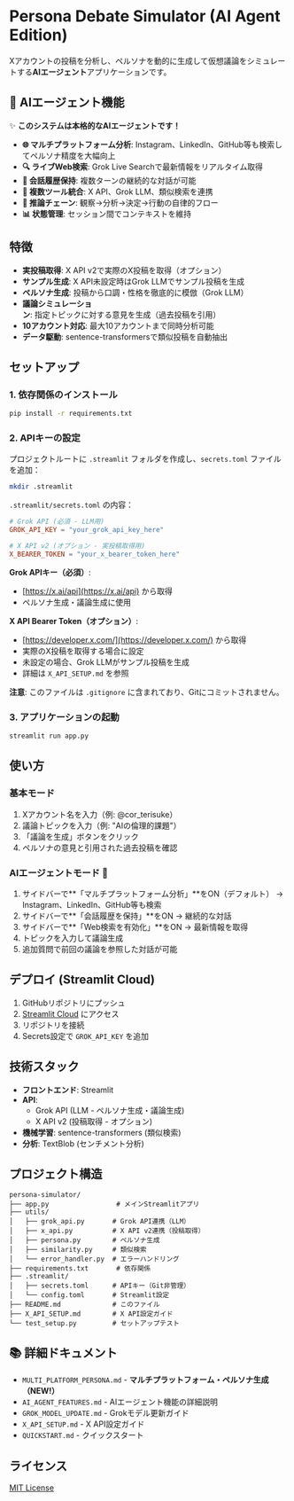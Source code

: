 # Persona Debate Simulator (AI Agent Edition)

Xアカウントの投稿を分析し、ペルソナを動的に生成して仮想議論をシミュレートする**AIエージェント**アプリケーションです。

## 🤖 AIエージェント機能

✨ **このシステムは本格的なAIエージェントです！**

- **🌐 マルチプラットフォーム分析**: Instagram、LinkedIn、GitHub等も検索してペルソナ精度を大幅向上
- **🔍 ライブWeb検索**: Grok Live Searchで最新情報をリアルタイム取得
- **💬 会話履歴保持**: 複数ターンの継続的な対話が可能
- **🔧 複数ツール統合**: X API、Grok LLM、類似検索を連携
- **🧠 推論チェーン**: 観察→分析→決定→行動の自律的フロー
- **📊 状態管理**: セッション間でコンテキストを維持

## 特徴

- **実投稿取得**: X API v2で実際のX投稿を取得（オプション）
- **サンプル生成**: X API未設定時はGrok LLMでサンプル投稿を生成
- **ペルソナ生成**: 投稿から口調・性格を徹底的に模倣（Grok LLM）
- **議論シミュレーション**: 指定トピックに対する意見を生成（過去投稿を引用）
- **10アカウント対応**: 最大10アカウントまで同時分析可能
- **データ駆動**: sentence-transformersで類似投稿を自動抽出

## セットアップ

### 1. 依存関係のインストール

```bash
pip install -r requirements.txt
```

### 2. APIキーの設定

プロジェクトルートに `.streamlit` フォルダを作成し、`secrets.toml` ファイルを追加：

```bash
mkdir .streamlit
```

`.streamlit/secrets.toml` の内容：

```toml
# Grok API (必須 - LLM用)
GROK_API_KEY = "your_grok_api_key_here"

# X API v2 (オプション - 実投稿取得用)
X_BEARER_TOKEN = "your_x_bearer_token_here"
```

**Grok APIキー（必須）**:
- [https://x.ai/api](https://x.ai/api) から取得
- ペルソナ生成・議論生成に使用

**X API Bearer Token（オプション）**:
- [https://developer.x.com/](https://developer.x.com/) から取得
- 実際のX投稿を取得する場合に設定
- 未設定の場合、Grok LLMがサンプル投稿を生成
- 詳細は `X_API_SETUP.md` を参照

**注意**: このファイルは `.gitignore` に含まれており、Gitにコミットされません。

### 3. アプリケーションの起動

```bash
streamlit run app.py
```

## 使い方

### 基本モード

1. Xアカウント名を入力（例: @cor_terisuke）
2. 議論トピックを入力（例: "AIの倫理的課題"）
3. 「議論を生成」ボタンをクリック
4. ペルソナの意見と引用された過去投稿を確認

### AIエージェントモード 🤖

1. サイドバーで**「マルチプラットフォーム分析」**をON（デフォルト） → Instagram、LinkedIn、GitHub等も検索
2. サイドバーで**「会話履歴を保持」**をON → 継続的な対話
3. サイドバーで**「Web検索を有効化」**をON → 最新情報を取得
4. トピックを入力して議論生成
5. 追加質問で前回の議論を参照した対話が可能

## デプロイ (Streamlit Cloud)

1. GitHubリポジトリにプッシュ
2. [Streamlit Cloud](https://streamlit.io/cloud) にアクセス
3. リポジトリを接続
4. Secrets設定で `GROK_API_KEY` を追加

## 技術スタック

- **フロントエンド**: Streamlit
- **API**: 
  - Grok API (LLM - ペルソナ生成・議論生成)
  - X API v2 (投稿取得 - オプション)
- **機械学習**: sentence-transformers (類似検索)
- **分析**: TextBlob (センチメント分析)

## プロジェクト構造

```
persona-simulator/
├── app.py                 # メインStreamlitアプリ
├── utils/
│   ├── grok_api.py       # Grok API連携（LLM）
│   ├── x_api.py          # X API v2連携（投稿取得）
│   ├── persona.py        # ペルソナ生成
│   ├── similarity.py     # 類似検索
│   └── error_handler.py  # エラーハンドリング
├── requirements.txt       # 依存関係
├── .streamlit/
│   ├── secrets.toml      # APIキー（Git非管理）
│   └── config.toml       # Streamlit設定
├── README.md             # このファイル
├── X_API_SETUP.md        # X API設定ガイド
└── test_setup.py         # セットアップテスト
```

## 📚 詳細ドキュメント

- `MULTI_PLATFORM_PERSONA.md` - **マルチプラットフォーム・ペルソナ生成（NEW!）**
- `AI_AGENT_FEATURES.md` - AIエージェント機能の詳細説明
- `GROK_MODEL_UPDATE.md` - Grokモデル更新ガイド
- `X_API_SETUP.md` - X API設定ガイド
- `QUICKSTART.md` - クイックスタート

## ライセンス

[MIT License](./LICENCE)

